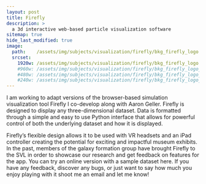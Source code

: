 ```yaml
---
layout: post
title: Firefly
description: >
  a 3d interactive web-based particle visualization software
sitemap: true
hide_last_modified: true
image:
  path:    /assets/img/subjects/visualization/firefly/bkg_firefly_logo.png
  srcset:
    1920w: /assets/img/subjects/visualization/firefly/bkg_firefly_logo.png
    #960w: /assets/img/subjects/visualization/firefly/bkg_firefly_logo_50.png
    #480w: /assets/img/subjects/visualization/firefly/bkg_firefly_logo_25.png
    #240w: /assets/img/subjects/visualization/firefly/bkg_firefly_logo_125.png
---
```


I am working to adapt versions of the browser-based simulation visualization tool Firefly I co-develop along with Aaron Geller. Firefly is designed to display any three-dimensional dataset. Data is formatted through a simple and easy to use Python interface that allows for powerful control of both the underlying dataset and how it is displayed.

Firefly’s flexible design allows it to be used with VR headsets and an iPad controller creating the potential for exciting and impactful museum exhibits. In the past, members of the galaxy formation group have brought Firefly to the SVL in order to showcase our research and get feedback on features for the app. You can try an online version with a sample dataset here. If you have any feedback, discover any bugs, or just want to say how much you enjoy playing with it shoot me an email and let me know!